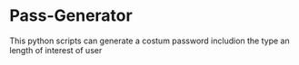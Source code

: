 # Pass-Generator

This python scripts can generate a costum password includion the type an length of interest of user
